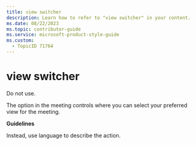 ```yaml
---
title: view switcher
description: Learn how to refer to "view switcher" in your content.
ms.date: 08/22/2023
ms.topic: contributor-guide
ms.service: microsoft-product-style-guide
ms.custom:
  - TopicID 71764
---
```



# view switcher

Do not use.  

The option in the meeting controls where you can select your preferred view for the meeting.  

**Guidelines**  

Instead, use language to describe the action.  

